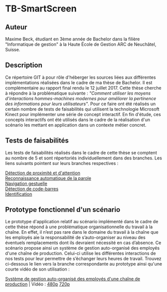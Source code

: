 # TB-SmartScreen
## Auteur
Maxime Beck, étudiant en 3ème année de Bachelor dans la filière "Informatique de gestion" à la Haute École de Gestion ARC de Neuchâtel, Suisse.
## Description
Ce répertoire GIT à pour rôle d'héberger les sources liées aux différentes implémentations réalisées dans le cadre de ma thèse de Bachelor. Il est complémentaire au rapport final rendu le 12 juillet 2017. Cette thèse cherche à répondre à la problématique suivante : *"Comment utiliser les moyens d'interactions hommes-machines modernes pour améliorer la pertinence des informations pour leurs utilisateurs"*. Pour ce faire ont été réalisés un certain nombre de tests de faisabilités qui utilisent la technologie Microsoft Kinect pour implémenter une série de concept interactif. En fin d'étude, ces concepts interactifs ont été utilisés dans le cadre de la réalisation d'un scénario les mettant en application dans un contexte métier concret.
## Tests de faisabilités
Les tests de faisabilités réalisés dans le cadre de cette thèse se comptent au nombre de 5 et sont répertoriés individuellement dans des branches. Les liens suivants pointent sur leurs branches respectives :  
  
[Détection de proximité et d'attention](https://github.com/HEG-Arc/TB-SmartScreen/tree/POC_UserAwareness)  
[Reconnaissance automatique de la parole](https://github.com/HEG-Arc/TB-SmartScreen/tree/POC_VoiceRecognition)  
[Navigation gestuelle](https://github.com/HEG-Arc/TB-SmartScreen/tree/POC_GestureNavigation)  
[Détection de code-barres](https://github.com/HEG-Arc/TB-SmartScreen/tree/POC_BarcodeIdentification)  
[Identification](https://github.com/HEG-Arc/TB-SmartScreen/tree/POC_MultiUserIdentification_Collider)
## Prototype fonctionnel d'un scénario
Le prototype d'application relatif au scénario implémenté dans le cadre de cette thèse répond à une problématique organisationnelle du travail à la chaîne. En effet, il n’est pas rare dans le domaine du travail à la chaîne que les employés aie la responsabilité de s’auto-organiser au niveau des éventuels remplacements dont ils devraient nécessité en cas d’absence. Ce scénario propose ainsi un système de gestion auto-organisé des employés d'une chaîne de production. Celui-ci utilise les différentes interactions de nos tests pour leur permettre de s’échanger leurs heures de travail. Trouvez ci-dessous le lien vers la branche correspondante au prototype ainsi qu'une courte vidéo de son utilisation :  
  
[Système de gestion auto-organisé des employés d'une chaîne de production](https://github.com/HEG-Arc/TB-SmartScreen/tree/SCE_ProductionChain)
 | Vidéo : [480p](https://raw.githubusercontent.com/HEG-Arc/TB-SmartScreen/master/videos/prototype_fontionnel.mp4) [720p](https://github.com/HEG-Arc/TB-SmartScreen/raw/master/videos/prototype_fontionnel_720p.mp4)
